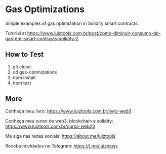 # Gas Optimizations
Simple examples of gas optimization in Solidity smart contracts.

Tutorial at https://www.luiztools.com.br/post/como-diminuir-consumo-de-gas-em-smart-contracts-solidity-2

## How to Test
1. git clone
2. cd gas-optimizations
3. npm install
4. npm test

## More

Conheça meu livro: https://www.luiztools.com.br/livro-web3

Conheça meu curso de web3, blockchain e solidity: https://www.luiztools.com.br/curso-web23

Me siga nas redes sociais: https://about.me/luiztools

Receba novidades no Telegram: https://t.me/luiznews
